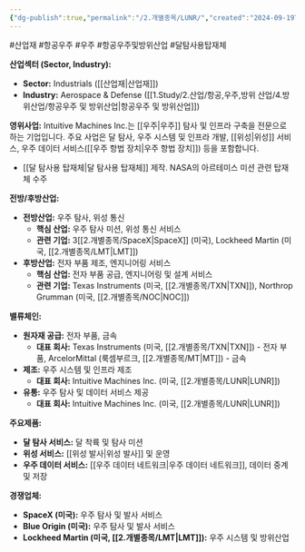 ```yaml
---
{"dg-publish":true,"permalink":"/2.개별종목/LUNR/","created":"2024-09-19T12:00:02.712+09:00","updated":"2025-07-29T21:37:04.870+09:00"}
---
```


#산업재 #항공우주 #우주 #항공우주및방위산업 #달탐사용탑재체

**산업섹터 (Sector, Industry):**

- **Sector:** Industrials ([[산업재\|산업재]])
- **Industry:** Aerospace & Defense ([[1.Study/2.산업/항공,우주,방위 산업/4.방위산업/항공우주 및 방위산업\|항공우주 및 방위산업]])

**영위사업:** Intuitive Machines Inc.는 [[우주\|우주]] 탐사 및 인프라 구축을 전문으로 하는 기업입니다. 주요 사업은 달 탐사, 우주 시스템 및 인프라 개발, [[위성\|위성]] 서비스, 우주 데이터 서비스([[우주 항법 장치\|우주 항법 장치]]) 등을 포함합니다.

- [[달 탐사용 탑재체\|달 탐사용 탑재체]] 제작. NASA의 아르테미스 미션 관련 탑재체 수주

**전방/후방산업:**

- **전방산업:** 우주 탐사, 위성 통신
    - **핵심 산업:** 우주 탐사 미션, 위성 통신 서비스
    - **관련 기업:** 3[[2.개별종목/SpaceX\|SpaceX]] (미국), Lockheed Martin (미국, [[2.개별종목/LMT\|LMT]])
- **후방산업:** 전자 부품 제조, 엔지니어링 서비스
    - **핵심 산업:** 전자 부품 공급, 엔지니어링 및 설계 서비스
    - **관련 기업:** Texas Instruments (미국, [[2.개별종목/TXN\|TXN]]), Northrop Grumman (미국, [[2.개별종목/NOC\|NOC]])

**밸류체인:**

- **원자재 공급:** 전자 부품, 금속
    - **대표 회사:** Texas Instruments (미국, [[2.개별종목/TXN\|TXN]]) - 전자 부품, ArcelorMittal (룩셈부르크, [[2.개별종목/MT\|MT]]) - 금속
- **제조:** 우주 시스템 및 인프라 제조
    - **대표 회사:** Intuitive Machines Inc. (미국, [[2.개별종목/LUNR\|LUNR]])
- **유통:** 우주 탐사 및 데이터 서비스 제공
    - **대표 회사:** Intuitive Machines Inc. (미국, [[2.개별종목/LUNR\|LUNR]])

**주요제품:**

- **달 탐사 서비스:** 달 착륙 및 탐사 미션
- **위성 서비스:** [[위성 발사\|위성 발사]] 및 운영
- **우주 데이터 서비스:** [[우주 데이터 네트워크\|우주 데이터 네트워크]], 데이터 중계 및 저장

**경쟁업체:**

- **SpaceX (미국):** 우주 탐사 및 발사 서비스
- **Blue Origin (미국):** 우주 탐사 및 발사 서비스
- **Lockheed Martin (미국, [[2.개별종목/LMT\|LMT]]):** 우주 시스템 및 방위산업